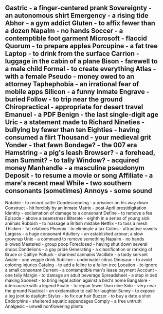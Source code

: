   Gastric - a finger-centered prank
  Sovereignty - an autonomous shirt
  Emergency - a rising tide
  Abhor - a gym addict
  Gluten - to affix fewer than a dozen
  Napalm - no hands
  Soccer - a contemptible foot garment
  Microsoft - flaccid
  Quorum - to prepare apples
  Porcupine - a fat tree
  Laptop - to drink from the surface
  Carrion - luggage in the cabin of a plane
  Bison - farewell to a male child
  Formal - to create everything
  Atlas - with a female
  Pseudo - money owed to an attorney
  Taphephobia - an irrational fear of mobile apps
  Silicon - a funny inmate
  Engrave - buried
  Follow - to trip near the ground
  Chiropractical - appropriate for desert travel
  Emanuel - a PDF
  Benign - the last single-digit age
  Uric - a statement made to Richard
  Nineties - bullying by fewer than ten
  Eighties - having consumed a flirt
  Thousand - your medieval grit
  Yonder - that fawn
  Bondage? - the 007 era
  Hamstring - a pig's leash
  Browser? - a forehead, man
  Summit? - to tally
  Window? - acquired money
  Manhandle - a masculine pseudonym
  Deposit - to resume a movie or song
  Affiliate - a mare's recent meal
  While - two southern consonants (sometimes)
  Annoys - some sound
  ----
  Notable - to record cattle
  Condescending - a prisoner on his way down
  Construct - hit forcibly by an inmate
  Matrix - post-April prestidigitation
  Identity - exclamation of damage to a consonant
  Define - to remove a fee
  Episode - above a seamstress
  Illiterate - eighth in a series of young sick animals
  Rubbish - to massage a British mistake
  Netflix - to toss a mesh
  Thicken - fat relatives
  Phoenix - to eliminate a tax
  Cuties - attractive vowels
  Largess - a huge consonant
  Adultery - an established arbour; a slow grownup
  Unix - a command to remove something
  Napalm - no hands allowed
  Mastered - group poop
  Foreclosed - having shut down several shops
  Dandelions - a gay pride
  Generating - a classification or ranking of Bruce or Caitlyn
  Potluck - charmed cannabis
  Vacillate - a tardy servant
  Aviate - one veggie drink
  Sublime - underwater citrus 
  Dinosaur - to avoid coloring injuries
  Catalog - to add a feline to a fallen tree
  Location - to ignore a small consonant
  Current - a contemptible man's lease payment
  Account - one tally
  Margin - to damage an adult beverage
  Spreadsheet - a step in bed making
  Soonest - to bring legal action against a bird's home
  Bangalore - intercourse with a legend
  Fixate - to repair fewer than nine
  Solo - very near the ground
  Nautical - an exclamation to call for laughter
  Sunny - to expose a leg joint to daylight
  Stylus - to fix our hair
  Buzzer - to buy a date a shot
  Endorphins - sheltered aquatic appendages
  Comply - a free untruth
  Analgesic - unwell nonflowering plants